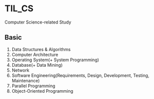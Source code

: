 # TIL_CS
Computer Science-related Study

## Basic
1. Data Structures & Algorithms
2. Computer Architecture
3. Operating System(+ System Programming)
4. Database(+ Data Mining)
5. Network
6. Software Engineering(Requirements, Design, Development, Testing, Maintenance)
7. Parallel Programming
8. Object-Oriented Programming
